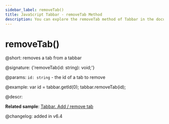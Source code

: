 ```yaml
---
sidebar_label: removeTab()
title: JavaScript Tabbar - removeTab Method 
description: You can explore the removeTab method of Tabbar in the documentation of the DHTMLX JavaScript UI library. Browse developer guides and API reference, try out code examples and live demos, and download a free 30-day evaluation version of DHTMLX Suite 7.
---
```


# removeTab()

@short: removes a tab from a tabbar

@signature: {'removeTab(id: string): void;'}

@params:
`id: string` - the id of a tab to remove

@example:
var id = tabbar.getId(0);
tabbar.removeTab(id);

@descr:

**Related sample**: [Tabbar. Add / remove tab](https://snippet.dhtmlx.com/z5vjj83y)

@changelog: added in v6.4

[comment]: # (@relatedapi: tabbar/api/tabbar_addtab_method.md)

[comment]: # (@related: tabbar/work_with_tabbar.md#addingremoving-tabs)
